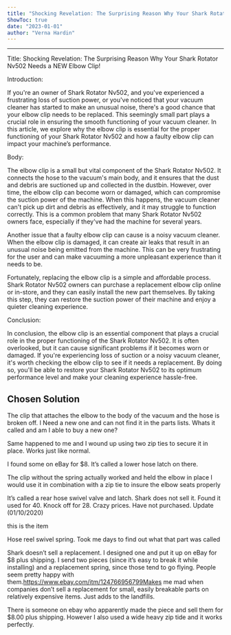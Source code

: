 ```yaml
---
title: "Shocking Revelation: The Surprising Reason Why Your Shark Rotator Nv502 Needs a NEW Elbow Clip!"
ShowToc: true 
date: "2023-01-01"
author: "Verna Hardin"
---
```

*****
Title: Shocking Revelation: The Surprising Reason Why Your Shark Rotator Nv502 Needs a NEW Elbow Clip!

Introduction:

If you're an owner of Shark Rotator Nv502, and you've experienced a frustrating loss of suction power, or you've noticed that your vacuum cleaner has started to make an unusual noise, there's a good chance that your elbow clip needs to be replaced. This seemingly small part plays a crucial role in ensuring the smooth functioning of your vacuum cleaner. In this article, we explore why the elbow clip is essential for the proper functioning of your Shark Rotator Nv502 and how a faulty elbow clip can impact your machine’s performance.

Body:

The elbow clip is a small but vital component of the Shark Rotator Nv502. It connects the hose to the vacuum's main body, and it ensures that the dust and debris are suctioned up and collected in the dustbin. However, over time, the elbow clip can become worn or damaged, which can compromise the suction power of the machine. When this happens, the vacuum cleaner can't pick up dirt and debris as effectively, and it may struggle to function correctly. This is a common problem that many Shark Rotator Nv502 owners face, especially if they've had the machine for several years.

Another issue that a faulty elbow clip can cause is a noisy vacuum cleaner. When the elbow clip is damaged, it can create air leaks that result in an unusual noise being emitted from the machine. This can be very frustrating for the user and can make vacuuming a more unpleasant experience than it needs to be.

Fortunately, replacing the elbow clip is a simple and affordable process. Shark Rotator Nv502 owners can purchase a replacement elbow clip online or in-store, and they can easily install the new part themselves. By taking this step, they can restore the suction power of their machine and enjoy a quieter cleaning experience.

Conclusion:

In conclusion, the elbow clip is an essential component that plays a crucial role in the proper functioning of the Shark Rotator Nv502. It is often overlooked, but it can cause significant problems if it becomes worn or damaged. If you're experiencing loss of suction or a noisy vacuum cleaner, it's worth checking the elbow clip to see if it needs a replacement. By doing so, you'll be able to restore your Shark Rotator Nv502 to its optimum performance level and make your cleaning experience hassle-free.


## Chosen Solution
 The clip that attaches the elbow  to the body of the vacuum and the hose is broken off. I Need a new one and can not find it in the parts lists. Whats it called and am I able to buy a new one?

 Same happened to me and I wound up using two zip ties to secure it in place.  Works just like normal.

 I found some on eBay for $8. It’s called a lower hose latch on there.

 The clip without the spring actually worked and held the elbow in place I would use it in combination with a zip tie to insure the elbow seats properly

 It’s called a rear hose swivel valve and latch. 
Shark does not sell it. Found it used for 40. Knock off for 28. Crazy prices. Have not purchased.
Update (01/10/2020)

this is the item

 Hose reel swivel spring. Took me days to find out what that part was called

 Shark doesn’t sell a replacement.  I designed one and put it up on eBay for $8 plus shipping.  I send two pieces (since it’s easy to break it while installing) and a replacement spring, since those tend to go flying.  People seem pretty happy with them.https://www.ebay.com/itm/124766956799Makes me mad when companies don’t sell a replacement for small, easily breakable parts on relatively expensive items.  Just adds to the landfills.

 There is someone on ebay who apparently made the piece and sell them for $8.00 plus shipping. However I also used a wide heavy zip tide and it works perfectly.




